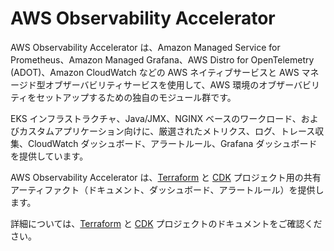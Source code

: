 # AWS Observability Accelerator

AWS Observability Accelerator は、Amazon Managed Service for Prometheus、Amazon Managed Grafana、AWS Distro for OpenTelemetry (ADOT)、Amazon CloudWatch などの AWS ネイティブサービスと AWS マネージド型オブザーバビリティサービスを使用して、AWS 環境のオブザーバビリティをセットアップするための独自のモジュール群です。

EKS インフラストラクチャ、Java/JMX、NGINX ベースのワークロード、およびカスタムアプリケーション向けに、厳選されたメトリクス、ログ、トレース収集、CloudWatch ダッシュボード、アラートルール、Grafana ダッシュボードを提供しています。

AWS Observability Accelerator は、[Terraform](https://github.com/aws-observability/terraform-aws-observability-accelerator) と [CDK](https://github.com/aws-observability/cdk-aws-observability-accelerator) プロジェクト用の共有アーティファクト（ドキュメント、ダッシュボード、アラートルール）を提供します。

詳細については、[Terraform](https://aws-observability.github.io/terraform-aws-observability-accelerator/) と [CDK](https://aws-observability.github.io/cdk-aws-observability-accelerator/) プロジェクトのドキュメントをご確認ください。
